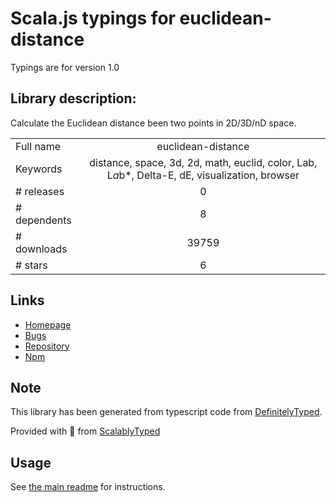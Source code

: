 
# Scala.js typings for euclidean-distance

Typings are for version 1.0

## Library description:
Calculate the Euclidean distance been two points in 2D/3D/nD space.

|                    |                 |
| ------------------ | :-------------: |
| Full name          | euclidean-distance |
| Keywords           | distance, space, 3d, 2d, math, euclid, color, Lab, L*a*b*, Delta-E, dE, visualization, browser |
| # releases         | 0 |
| # dependents       | 8 |
| # downloads        | 39759 |
| # stars            | 6 |

## Links
- [Homepage](https://github.com/zeke/euclidean-distance#readme)
- [Bugs](https://github.com/zeke/euclidean-distance/issues)
- [Repository](https://github.com/zeke/euclidean-distance)
- [Npm](https://www.npmjs.com/package/euclidean-distance)
    


## Note
This library has been generated from typescript code from [DefinitelyTyped](https://definitelytyped.org).

Provided with :purple_heart: from [ScalablyTyped](https://github.com/oyvindberg/ScalablyTyped)

## Usage
See [the main readme](../../readme.md) for instructions.


